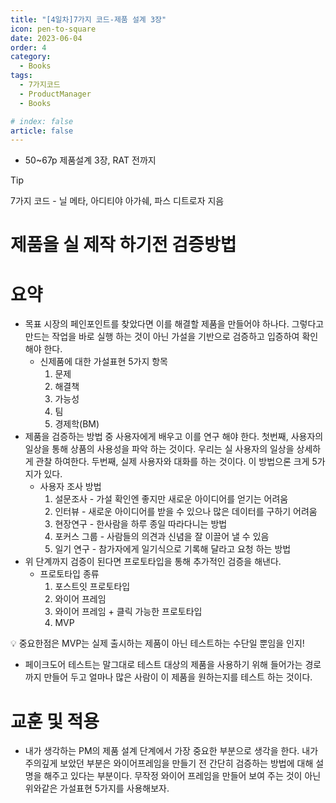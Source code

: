 ```yaml
---
title: "[4일차]7가지 코드-제품 설계 3장"
icon: pen-to-square
date: 2023-06-04
order: 4
category:
  - Books
tags:
  - 7가지코드
  - ProductManager
  - Books

# index: false
article: false
---
```

- 50~67p 제품설계 3장, RAT 전까지

<!-- more -->

>[!tip]
>7가지 코드 - 닐 메타, 아디티야 아가쉐, 파스 디트로자 지음

# 제품을 실 제작 하기전 검증방법

# 요약

- 목표 시장의 페인포인트를 찾았다면 이를 해결할 제품을 만들어야 하나다. 그렇다고 만드는 작업을 바로 실행 하는 것이 아닌 가설을 기반으로 검증하고 입증하여 확인 해야 한다.
    - 신제품에 대한 가설표현 5가지 항목
        1. 문제
        2. 해결책
        3. 가능성
        4. 팀
        5. 경제학(BM)
- 제품을 검증하는 방법 중 사용자에게 배우고 이를 연구 해야 한다. 
첫번째, 사용자의 일상을 통해 상품의 사용성을 파악 하는 것이다. 우리는 실 사용자의 일상을 상세하게 관찰 하여한다. 
두번째, 실제 사용자와 대화를 하는 것이다. 이 방법으론 크게 5가지가 있다.
    - 사용자 조사 방법
        1. 설문조사 - 가설 확인엔 좋지만 새로운 아이디어를 얻기는 어려움
        2. 인터뷰 - 새로운 아이디어를 받을 수 있으나 많은 데이터를 구하기 어려움
        3. 현장연구 - 한사람을 하루 종일 따라다니는 방법
        4. 포커스 그룹 - 사람들의 의견과 신념을 잘 이끌어 낼 수 있음
        5. 일기 연구 - 참가자에게 일기식으로 기록해 달라고 요청 하는 방법
- 위 단계까지 검증이 된다면 프로토타입을 통해 추가적인 검증을 해낸다.
    - 프로토타입 종류
        1. 포스트잇 프로토타입
        2. 와이어 프레임
        3. 와이어 프레임 + 클릭 가능한 프로토타입
        4. MVP

<aside>
💡 중요한점은 MVP는 실제 출시하는 제품이 아닌 테스트하는 수단일 뿐임을 인지!

</aside>

- 페이크도어 테스트는 말그대로 테스트 대상의 제품을 사용하기 위해 들어가는 경로까지 만들어 두고 얼마나 많은 사람이 이 제품을 원하는지를 테스트 하는 것이다.

# 교훈 및 적용

- 내가 생각하는 PM의 제품 설계 단계에서 가장 중요한 부분으로 생각을 한다. 내가 주의깊게 보았던 부분은 와이어프레임을 만들기 전 간단히 검증하는 방법에 대해 설명을 해주고 있다는 부분이다. 
무작정 와이어 프레임을 만들어 보여 주는 것이 아닌 위와같은 가설표현 5가지를 사용해보자.